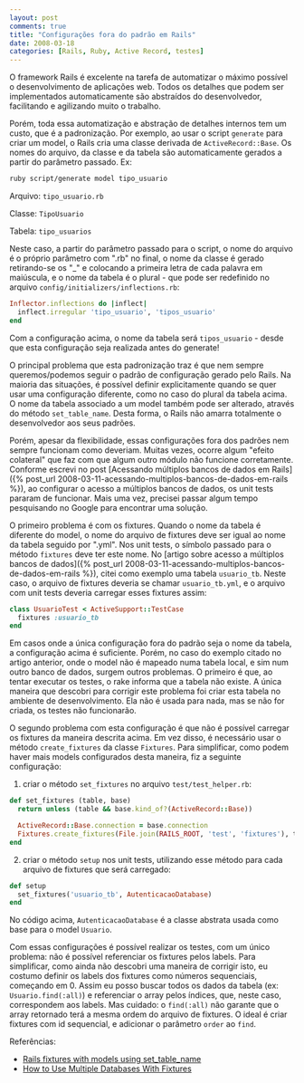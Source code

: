 ```yaml
---
layout: post
comments: true
title: "Configurações fora do padrão em Rails"
date: 2008-03-18
categories: [Rails, Ruby, Active Record, testes]
---
```

O framework Rails é excelente na tarefa de automatizar o máximo possível o desenvolvimento de aplicações web. Todos os detalhes que podem ser implementados automaticamente são abstraídos do desenvolvedor, facilitando e agilizando muito o trabalho.

Porém, toda essa automatização e abstração de detalhes internos tem um custo, que é a padronização. Por exemplo, ao usar o script `generate` para criar um model, o Rails cria uma classe derivada de `ActiveRecord::Base`. Os nomes do arquivo, da classe e da tabela são automaticamente gerados a partir do parâmetro passado. Ex:

```bash
ruby script/generate model tipo_usuario
```

Arquivo: `tipo_usuario.rb`

Classe: `TipoUsuario`

Tabela: `tipo_usuarios`

Neste caso, a partir do parâmetro passado para o script, o nome do arquivo é o próprio parâmetro com ".rb" no final, o nome da classe é gerado retirando-se os "\_" e colocando a primeira letra de cada palavra em maiúscula, e o nome da tabela é o plural - que pode ser redefinido no arquivo `config/initializers/inflections.rb`:

```ruby
Inflector.inflections do |inflect|
  inflect.irregular 'tipo_usuario', 'tipos_usuario'
end
```

Com a configuração acima, o nome da tabela será `tipos_usuario` - desde que esta configuração seja realizada antes do generate!

O principal problema que esta padronização traz é que nem sempre queremos/podemos seguir o padrão de configuração gerado pelo Rails. Na maioria das situações, é possível definir explicitamente quando se quer usar uma configuração diferente, como no caso do plural da tabela acima. O nome da tabela associado a um model também pode ser alterado, através do método `set_table_name`. Desta forma, o Rails não amarra totalmente o desenvolvedor aos seus padrões.

Porém, apesar da flexibilidade, essas configurações fora dos padrões nem sempre funcionam como deveriam. Muitas vezes, ocorre algum "efeito colateral" que faz com que algum outro módulo não funcione corretamente. Conforme escrevi no post [Acessando múltiplos bancos de dados em Rails]({% post_url 2008-03-11-acessando-multiplos-bancos-de-dados-em-rails %}), ao configurar o acesso a múltiplos bancos de dados, os unit tests pararam de funcionar. Mais uma vez, precisei passar algum tempo pesquisando no Google para encontrar uma solução.

O primeiro problema é com os fixtures. Quando o nome da tabela é diferente do model, o nome do arquivo de fixtures deve ser igual ao nome da tabela seguido por ".yml". Nos unit tests, o símbolo passado para o método `fixtures` deve ter este nome. No [artigo sobre acesso a múltiplos bancos de dados]({% post_url 2008-03-11-acessando-multiplos-bancos-de-dados-em-rails %}), citei como exemplo uma tabela `usuario_tb`. Neste caso, o arquivo de fixtures deveria se chamar `usuario_tb.yml`, e o arquivo com unit tests deveria carregar esses fixtures assim:

```ruby
class UsuarioTest < ActiveSupport::TestCase
  fixtures :usuario_tb
end
```

Em casos onde a única configuração fora do padrão seja o nome da tabela, a configuração acima é suficiente. Porém, no caso do exemplo citado no artigo anterior, onde o model não é mapeado numa tabela local, e sim num outro banco de dados, surgem outros problemas. O primeiro é que, ao tentar executar os testes, o rake informa que a tabela não existe. A única maneira que descobri para corrigir este problema foi criar esta tabela no ambiente de desenvolvimento. Ela não é usada para nada, mas se não for criada, os testes não funcionarão.

O segundo problema com esta configuração é que não é possível carregar os fixtures da maneira descrita acima. Em vez disso, é necessário usar o método `create_fixtures` da classe `Fixtures`. Para simplificar, como podem haver mais models configurados desta maneira, fiz a seguinte configuração:

1. criar o método `set_fixtures` no arquivo `test/test_helper.rb`:

```ruby
def set_fixtures (table, base)
  return unless (table && base.kind_of?(ActiveRecord::Base))

  ActiveRecord::Base.connection = base.connection
  Fixtures.create_fixtures(File.join(RAILS_ROOT, 'test', 'fixtures'), table) { base.connection }
end
```

2. criar o método `setup` nos unit tests, utilizando esse método para cada arquivo de fixtures que será carregado:

```ruby
def setup
  set_fixtures('usuario_tb', AutenticacaoDatabase)
end
```

No código acima, `AutenticacaoDatabase` é a classe abstrata usada como base para o model `Usuario`.

Com essas configurações é possível realizar os testes, com um único problema: não é possível referenciar os fixtures pelos labels. Para simplificar, como ainda não descobri uma maneira de corrigir isto, eu costumo definir os labels dos fixtures como números sequenciais, começando em 0. Assim eu posso buscar todos os dados da tabela (ex: `Usuario.find(:all)`) e referenciar o array pelos índices, que, neste caso, correspondem aos labels. Mas cuidado: o `find(:all)` não garante que o array retornado terá a mesma ordem do arquivo de fixtures. O ideal é criar fixtures com id sequencial, e adicionar o parâmetro `order` ao `find`.

Referências:

- [Rails fixtures with models using set\_table\_name](http://www.missiondata.com/blog/uncategorized/80/rails-fixtures-with-models-using-set_table_name)
- [How to Use Multiple Databases With Fixtures](http://wiki.rubyonrails.org/rails/pages/HowtoUseMultipleDatabasesWithFixtures)
